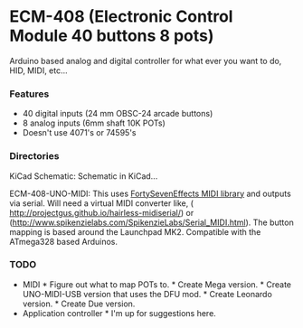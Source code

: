 ECM-408 (Electronic Control Module 40 buttons 8 pots)
=====================================================

Arduino based analog and digital controller for what ever you want to do, HID, MIDI, etc...

### Features
*    40 digital inputs (24 mm OBSC-24 arcade buttons)
*    8 analog inputs (6mm shaft 10K POTs)
*    Doesn't use 4071's or 74595's

### Directories
KiCad Schematic: Schematic in KiCad...

ECM-408-UNO-MIDI:  This uses [FortySevenEffects MIDI library](https://github.com/FortySevenEffects/arduino_midi_library/) and outputs via serial. Will need a virtual MIDI converter like, ( http://projectgus.github.io/hairless-midiserial/) or (http://www.spikenzielabs.com/SpikenzieLabs/Serial_MIDI.html). The button mapping is based around the Launchpad MK2. Compatible with the ATmega328 based Arduinos.

### TODO
*    MIDI
    *    Figure out what to map POTs to.
    *    Create Mega version.
    *    Create UNO-MIDI-USB version that uses the DFU mod.
    *    Create Leonardo version.
    *    Create Due version.
*    Application controller
    * I'm up for suggestions here. 
   


